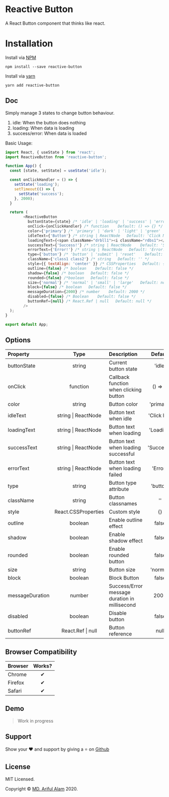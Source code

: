 # Reactive Button

A React Button component that thinks like react.


# Installation

Install via <a href="https://www.npmjs.com/package/reactive-button">NPM</a>
```
npm install --save reactive-button
```

Install via <a href="https://yarnpkg.com/package/reactive-button">yarn</a>
```
yarn add reactive-button
```

## Doc

Simply manage 3 states to change button behaviour.
1. idle: When the button does nothing
2. loading: When data is loading
3. success/error: When data is loaded

Basic Usage: 

```js
import React, { useState } from 'react';
import ReactiveButton from 'reactive-button';

function App() {
  const [state, setState] = useState('idle');

  const onClickHandler = () => {
    setState('loading');
    setTimeout(() => {
      setState('success');
    }, 2000);
  }

  return (
        <ReactiveButton
          buttonState={state} /* 'idle' | 'loading' | 'success' | 'error'   Default: 'idle' */
          onClick={onClickHandler} /* function    Default: () => {} */
          color={'primary'} /* 'primary' | 'dark' | 'light' | 'green' | 'red'   Default: 'primary' */
          idleText={'Button'} /* string | ReactNode   Default: 'Click Me'*/
          loadingText={<span className="drbll1"><i className="rdbs1"></i>Loading</span>} /* string | ReactNode    Default: 'Loading' */
          successText={'Success!'} /* string | ReactNode    Default: 'Success!' */
          errorText={'Error!'} /* string | ReactNode   Default: 'Error!' */
          type={'button'} /* 'button' | 'submit' | 'reset'    Default: 'button' */
          className={'class1 class2'} /* string   Default: '' */
          style={{ textAlign: 'center' }} /* CSSProperties   Default: {} */
          outline={false} /* boolean    Default: false */
          shadow={false} /* boolean   Default: false */
          rounded={false} /*boolean   Default: false */
          size={'normal'} /* 'normal' | 'small' | 'large'   Default: normal */
          block={false} /* boolean   Default: false */
          messageDuration={2000} /* number    Default: 2000 */
          disabled={false} /* Boolean    Default: false */
          buttonRef={null} /* React.Ref | null   Default: null */
        />
  );
}

export default App;
```

## Options

| Property            |  Type   | Description                                     | Default |
| :-----------        | :---:   | :-------------------------------------          | :----:  |
| buttonState | string | Current button state | 'idle' |
| onClick        | function   | Callback function when clicking button            | () => {}     |
| color     | string   | Button color       | 'primary'     |
| idleText         | string \| ReactNode     | Button text when idle         | 'Click Me'     |
| loadingText       | string \| ReactNode     | Button text when loading         | 'Loading'     |
| successText         | string \| ReactNode     | Button text when loading successful         | 'Success!'     |
| errorText         | string \| ReactNode     | Button text when loading failed     | 'Error!'     |
| type | string | Button type attribute | 'button' |
| className         | string     | Button classnames         | ''     |
| style         | React.CSSProperties     | Custom style       | {}     |
| outline | boolean | Enable outline effect | false |
| shadow         | boolean     | Enable shadow effect      | false     |
| rounded         | boolean     | Enable rounded button     | false     |
| size         | string     | Button size | 'normal'     |
| block         | boolean     | Block Button | false     |
| messageDuration         | number     | Success/Error message duration in millisecond      | 2000     |
| disabled         | boolean     | Disable button | false     |
| buttonRef         | React.Ref \| null    | Button reference     | null     |

## Browser Compatibility

| Browser | Works? |
| :------ | :----: |
| Chrome  |   ✔   |
| Firefox |   ✔   |
| Safari  |   ✔   |

## Demo

> Work in progress

## Support

Show your ❤️ and support by giving a ⭐ on <a href="https://github.com/arifszn/reactive-button">Github</a>

## License

<p>MIT Licensed.</p>
<p>Copyright © <a href="https://arifszn.github.io">MD. Ariful Alam</a> 2020.</p>
